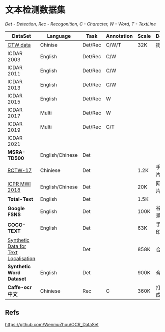 # 文本检测数据集

*Det - Detection, Rec - Recogonition, C - Character, W - Word, T - TextLine*

| DataSet                                                      | Language        | Task    | Annotation | Scale | Details  |
| ------------------------------------------------------------ | --------------- | ------- | ---------- | ----- | -------- |
| [CTW data](https://ctwdataset.github.io/)                    | Chinise         | Det/Rec | C/W/T      | 32K   | 街景     |
| ICDAR 2003                                                   | English         | Det/Rec | C/W        |       |          |
| ICDAR 2011                                                   | English         | Det/Rec | C/W        |       |          |
| ICDAR 2013                                                   | English         | Det/Rec | C/W        |       |          |
| ICDAR 2015                                                   | English         | Det/Rec | W          |       |          |
| ICDAR 2017                                                   | Multi           | Det/Rec | W          |       |          |
| ICDAR 2019                                                   | Multi           | Det/Rec | C/T        |       |          |
| ICDAR 2021                                                   |                 |         |            |       |          |
| **MSRA-TD500**                                               | English/Chinese | Det     |            |       |          |
| [RCTW-17](http://arxiv.org/pdf/1708.09585v2)                 | Chiniese        | Det     |            | 1.2K  | 手机照片 |
| [ICPR MWI 2018](https://tianchi.aliyun.com/competition/information.htm?raceId=231651&_is_login_redirect=true&accounttraceid=595a06c3-7530-4b8a-ad3d-40165e22dbfe) | English/Chinese | Det     |            | 20K   | 网络图片 |
| **Total-Text**                                               | English         | Det     |            | 1.5K  |          |
| **Google FSNS**                                              | English         | Det     |            | 100K  | 谷歌街景 |
| **COCO-TEXT**                                                | English         | Det     |            | 63K   | 手写打印 |
| [Synthetic Data for Text Localisation](http://www.robots.ox.ac.uk/~vgg/data/scenetext/) |                 | Det     |            | 858K  | 合成     |
| **Synthetic Word Dataset**                                   | English         | Det     |            | 900K  | 合成     |
| **Caffe-ocr中文**                                            | Chiniese        | Rec     | C          | 360K  | 打印合成 |





## Refs

 https://github.com/WenmuZhou/OCR_DataSet 

